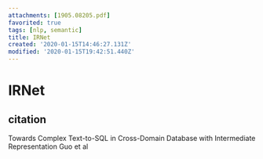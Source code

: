 ```yaml
---
attachments: [1905.08205.pdf]
favorited: true
tags: [nlp, semantic]
title: IRNet
created: '2020-01-15T14:46:27.131Z'
modified: '2020-01-15T19:42:51.440Z'
---
```


# IRNet 


## citation 

Towards Complex Text-to-SQL in Cross-Domain Database with Intermediate Representation
Guo et al
